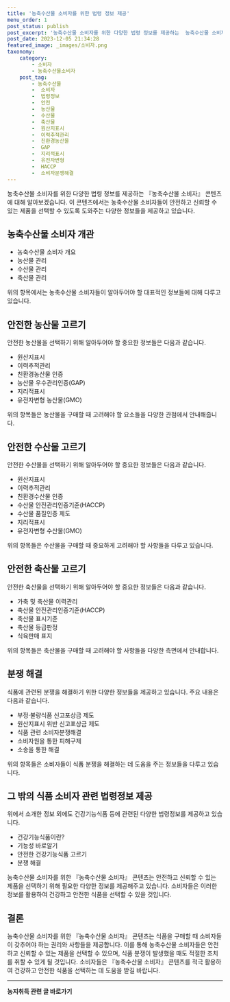 ```yaml
---
title: '농축수산물 소비자를 위한 법령 정보 제공'
menu_order: 1
post_status: publish
post_excerpt: '농축수산물 소비자를 위한 다양한 법령 정보를 제공하는  농축수산물 소비자  콘텐츠에 대해 알아보겠습니다. 이 콘텐츠에서는 농축수산물 소비자들이 안전하고 신뢰할 수 있는 제품을 선택할 수 있도록 도와주는 다양한 정보들을 제공하고 있습니다.'
post_date: 2023-12-05 21:34:28
featured_image: _images/소비자.png
taxonomy:
    category:
        - 소비자
        - 농축수산물소비자
    post_tag:
        - 농축수산물
        -  소비자
        -  법령정보
        -  안전
        -  농산물
        -  수산물
        -  축산물
        -  원산지표시
        -  이력추적관리
        -  친환경농산물
        -  GAP
        -  지리적표시
        -  유전자변형
        -  HACCP
        -  소비자분쟁해결
---
```



농축수산물 소비자를 위한 다양한 법령 정보를 제공하는 『농축수산물 소비자』 콘텐츠에 대해 알아보겠습니다. 이 콘텐츠에서는 농축수산물 소비자들이 안전하고 신뢰할 수 있는 제품을 선택할 수 있도록 도와주는 다양한 정보들을 제공하고 있습니다.

## 농축수산물 소비자 개관

- 농축수산물 소비자 개요
- 농산물 관리
- 수산물 관리
- 축산물 관리

위의 항목에서는 농축수산물 소비자들이 알아두어야 할 대표적인 정보들에 대해 다루고 있습니다.

## 안전한 농산물 고르기

안전한 농산물을 선택하기 위해 알아두어야 할 중요한 정보들은 다음과 같습니다.

- 원산지표시
- 이력추적관리
- 친환경농산물 인증
- 농산물 우수관리인증(GAP)
- 지리적표시
- 유전자변형 농산물(GMO)

위의 항목들은 농산물을 구매할 때 고려해야 할 요소들을 다양한 관점에서 안내해줍니다.

## 안전한 수산물 고르기

안전한 수산물을 선택하기 위해 알아두어야 할 중요한 정보들은 다음과 같습니다.

- 원산지표시
- 이력추적관리
- 친환경수산물 인증
- 수산물 안전관리인증기준(HACCP)
- 수산물 품질인증 제도
- 지리적표시
- 유전자변형 수산물(GMO)

위의 항목들은 수산물을 구매할 때 중요하게 고려해야 할 사항들을 다루고 있습니다.

## 안전한 축산물 고르기

안전한 축산물을 선택하기 위해 알아두어야 할 중요한 정보들은 다음과 같습니다.

- 가축 및 축산물 이력관리
- 축산물 안전관리인증기준(HACCP)
- 축산물 표시기준
- 축산물 등급판정
- 식육판매 표지

위의 항목들은 축산물을 구매할 때 고려해야 할 사항들을 다양한 측면에서 안내합니다.

## 분쟁 해결

식품에 관련된 분쟁을 해결하기 위한 다양한 정보들을 제공하고 있습니다. 주요 내용은 다음과 같습니다.

- 부정·불량식품 신고포상금 제도
- 원산지표시 위반 신고포상금 제도
- 식품 관련 소비자분쟁해결
- 소비자원을 통한 피해구제
- 소송을 통한 해결

위의 항목들은 소비자들이 식품 분쟁을 해결하는 데 도움을 주는 정보들을 다루고 있습니다.

## 그 밖의 식품 소비자 관련 법령정보 제공

위에서 소개한 정보 외에도 건강기능식품 등에 관련된 다양한 법령정보를 제공하고 있습니다.

- 건강기능식품이란?
- 기능성 바로알기
- 안전한 건강기능식품 고르기
- 분쟁 해결

농축수산물 소비자를 위한 『농축수산물 소비자』 콘텐츠는 안전하고 신뢰할 수 있는 제품을 선택하기 위해 필요한 다양한 정보를 제공해주고 있습니다. 소비자들은 이러한 정보를 활용하여 건강하고 안전한 식품을 선택할 수 있을 것입니다.

## 결론

농축수산물 소비자를 위한 『농축수산물 소비자』 콘텐츠는 식품을 구매할 때 소비자들이 갖추어야 하는 권리와 사항들을 제공합니다. 이를 통해 농축수산물 소비자들은 안전하고 신뢰할 수 있는 제품을 선택할 수 있으며, 식품 분쟁이 발생했을 때도 적절한 조치를 취할 수 있게 될 것입니다. 소비자들은 『농축수산물 소비자』 콘텐츠를 적극 활용하여 건강하고 안전한 식품을 선택하는 데 도움을 받길 바랍니다.


<!-- wp:separator -->
<hr class="wp-block-separator has-alpha-channel-opacity"/>
<!-- /wp:separator -->

<!-- wp:group {"backgroundColor":"base","layout":{"type":"constrained"}} -->
<div class="wp-block-group has-base-background-color has-background"><!-- wp:paragraph {"align":"center","fontSize":"medium"} -->
<p class="has-text-align-center has-large-font-size"><strong>농지취득 관련 글 바로가기</strong></p>
<!-- /wp:paragraph -->


<!-- wp:latest-posts
{"categories":[{"id":22986,"count":19,"description":"","link":"https://uknowlaw.com/category/%eb%86%8d%ec%a7%80%ec%b7%a8%eb%93%9d/","name":"농지취득","slug":"농지취득","taxonomy":"category","parent":0,"meta":[],"_links":{"self":[{"href":"https://uknowlaw.com/wp-json/wp/v2/categories/22986"}],"collection":[{"href":"https://uknowlaw.com/wp-json/wp/v2/categories"}],"about":[{"href":"https://uknowlaw.com/wp-json/wp/v2/taxonomies/category"}],"wp:post_type":[{"href":"https://uknowlaw.com/wp-json/wp/v2/posts?categories=22986"}],"curies":[{"name":"wp","href":"https://api.w.org/{rel}","templated":true}]}}],"postsToShow":100,"excerptLength":28,"postLayout":"grid","columns":2,"featuredImageAlign":"left","featuredImageSizeSlug":"large","fontSize":"small"} /--></div>
<!-- /wp:group -->